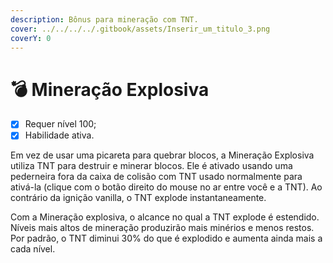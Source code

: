 ```yaml
---
description: Bônus para mineração com TNT.
cover: ../../../../.gitbook/assets/Inserir_um_titulo_3.png
coverY: 0
---
```


# 💣 Mineração Explosiva

* [x] Requer nível 100;
* [x] Habilidade ativa.

Em vez de usar uma picareta para quebrar blocos, a Mineração Explosiva utiliza TNT para destruir e minerar blocos. Ele é ativado usando uma pederneira fora da caixa de colisão com TNT usado normalmente para ativá-la (clique com o botão direito do mouse no ar entre você e a TNT). Ao contrário da ignição vanilla, o TNT explode instantaneamente.

Com a Mineração explosiva, o alcance no qual a TNT explode é estendido. Níveis mais altos de mineração produzirão mais minérios e menos restos. Por padrão, o TNT diminui 30% do que é explodido e aumenta ainda mais a cada nível.
